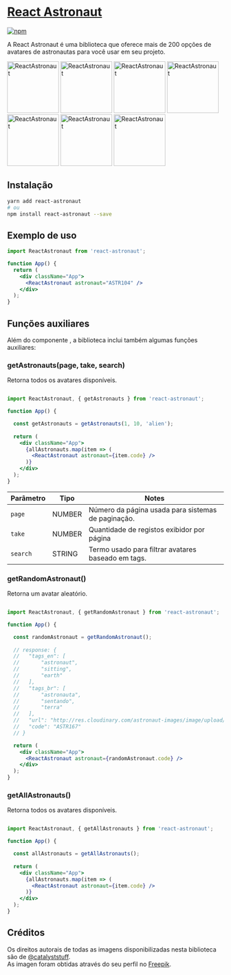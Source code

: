 

# [React Astronaut](https://react-astronaut.github.io)

[![npm][npm-image]][npm-url]

[npm-image]: https://img.shields.io/npm/v/react-astronaut.svg?style=flat-square
[npm-url]: https://www.npmjs.com/package/react-astronaut

A React Astronaut é uma biblioteca que oferece mais de 200 opções de avatares de astronautas para você usar em seu projeto.

<div>

<img src="http://res.cloudinary.com/astronaut-images/image/upload/v1657429473/odaaw7kbo2oxybwxvwu3.webp" width="120" alt="ReactAstronaut">
<img src="http://res.cloudinary.com/astronaut-images/image/upload/v1657429487/dbfuo3reumu9clkbtkb5.webp" width="120" alt="ReactAstronaut">
<img src="http://res.cloudinary.com/astronaut-images/image/upload/v1657429477/suctj4qwkwfvw2igidpg.webp" width="120" alt="ReactAstronaut">
<img src="http://res.cloudinary.com/astronaut-images/image/upload/v1657429465/rvfykurvjqy5d30gorgf.webp" width="120" alt="ReactAstronaut">
<img src="http://res.cloudinary.com/astronaut-images/image/upload/v1657429458/hbmdxkvbzkmfcr3sqf9g.webp" width="120" alt="ReactAstronaut">
<img src="http://res.cloudinary.com/astronaut-images/image/upload/v1657429455/lbfhajxp7suf8sfuxbyn.webp" width="120" alt="ReactAstronaut">
<img src="http://res.cloudinary.com/astronaut-images/image/upload/v1657429448/jrxifxyslrprdvzlhboy.webp" width="120" alt="ReactAstronaut">

</div>

## Instalação

```bash
yarn add react-astronaut
# ou
npm install react-astronaut --save
```

## Exemplo de uso

```jsx
import ReactAstronaut from 'react-astronaut';

function App() {
  return (
    <div className="App">
      <ReactAstronaut astronaut="ASTR104" />
    </div>
  );
}

```

## Funções auxiliares

Além do componente <ReactAstronaut />, a biblioteca inclui também algumas funções auxiliares:

### getAstronauts(page, take, search)

Retorna todos os avatares disponíveis.

```jsx

import ReactAstronaut, { getAstronauts } from 'react-astronaut';

function App() {

  const getAstronauts = getAstronauts(1, 10, 'alien');
  
  return (
    <div className="App">
      {allAstronauts.map(item => (
        <ReactAstronaut astronaut={item.code} />
      )}     
    </div>
  );
}

```

| Parâmetro         | Tipo               | Notes                           |
| ----------- | --------------------- | ------------------------------- |
| `page`     | NUMBER | Número da página usada para sistemas de paginação. |
| `take`      | NUMBER  | Quantidade de registos exibidor por página|
| `search` | STRING | Termo usado para filtrar avatares baseado em tags. |


### getRandomAstronaut()

Retorna um avatar aleatório.

```jsx

import ReactAstronaut, { getRandomAstronaut } from 'react-astronaut';

function App() {

  const randomAstronaut = getRandomAstronaut();
  
  // response: {
  //   "tags_en": [
  //       "astronaut",
  //       "sitting",
  //       "earth"
  //   ],
  //   "tags_br": [
  //       "astronauta",
  //       "sentando",
  //       "terra"
  //   ],
  //   "url": "http://res.cloudinary.com/astronaut-images/image/upload/v1657429440/tez3eq15trtkr2e2uyes.webp",
  //   "code": "ASTR167"
  // }

  return (
    <div className="App">
      <ReactAstronaut astronaut={randomAstronaut.code} />
    </div>
  );
}

```

### getAllAstronauts()

Retorna todos os avatares disponíveis.

```jsx

import ReactAstronaut, { getAllAstronauts } from 'react-astronaut';

function App() {

  const allAstronauts = getAllAstronauts();
  
  return (
    <div className="App">
      {allAstronauts.map(item => (
        <ReactAstronaut astronaut={item.code} />
      )}     
    </div>
  );
}

```

## Créditos

Os direitos autorais de todas as imagens disponibilizadas nesta biblioteca são de [@catalyststuff](https://catalystvibes.dribbble.com/). <br/>
As imagen foram obtidas através do seu perfil no [Freepik](https://www.freepik.com/author/catalyststuff/).

